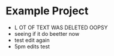 # Example Project

-  L OT OF TEXT WAS DELETED OOPSY
- seeing if it do beetter now
- test edit again
- 5pm edits test